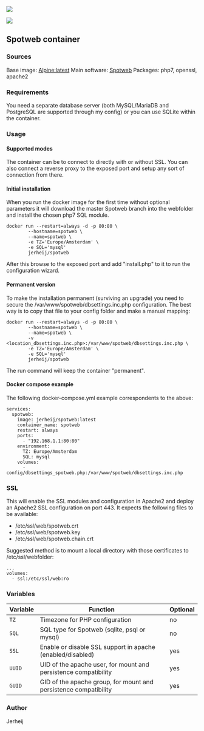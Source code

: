 [![](https://images.microbadger.com/badges/version/jerheij/spotweb.svg)](https://microbadger.com/images/jerheij/spotweb "Get your own version badge on microbadger.com")

[![](https://images.microbadger.com/badges/image/jerheij/spotweb.svg)](https://microbadger.com/images/jerheij/spotweb "Get your own image badge on microbadger.com")  


## Spotweb container

### Sources
Base image: [Alpine:latest](https://hub.docker.com/_/alpine/)
Main software: [Spotweb](https://github.com/spotweb/spotweb)
Packages: php7, openssl, apache2


### Requirements
You need a separate database server (both MySQL/MariaDB and PostgreSQL are supported through my config) or you can use SQLite within the container.

### Usage

#### Supported modes
The container can be to connect to directly with or without SSL. You can also connect a reverse proxy to the exposed port and setup any sort of connection from there.

#### Initial installation
When you run the docker image for the first time without optional parameters it will download the master Spotweb branch into the webfolder and install the chosen php7 SQL module.
```
docker run --restart=always -d -p 80:80 \
		--hostname=spotweb \
		--name=spotweb \
		-e TZ='Europe/Amsterdam' \
		-e SQL='mysql'
		jerheij/spotweb
```
After this browse to the exposed port and add "install.php" to it to run the configuration wizard.

#### Permanent version
To make the installation permanent (surviving an upgrade) you need to secure the /var/www/spotweb/dbsettings.inc.php configuration. The best way is to copy that file to your config folder and make a manual mapping:

```
docker run --restart=always -d -p 80:80 \
		--hostname=spotweb \
		--name=spotweb \
		-v <location_dbsettings.inc.php>:/var/www/spotweb/dbsettings.inc.php \
		-e TZ='Europe/Amsterdam' \
		-e SQL='mysql'
		jerheij/spotweb
```
The run command will keep the container "permanent".

#### Docker compose example
The following docker-compose.yml example correspondents to the above:
```
services:
  spotweb:
    image: jerheij/spotweb:latest
    container_name: spotweb
    restart: always
    ports:
      - "192.168.1.1:80:80"
    environment:
      TZ: Europe/Amsterdam
      SQL: mysql
    volumes:
      - config/dbsettings_spotweb.php:/var/www/spotweb/dbsettings.inc.php
```
### SSL
This will enable the SSL modules and configuration in Apache2 and deploy an Apache2 SSL configuration on port 443. It expects the following files to be available:
- /etc/ssl/web/spotweb.crt
- /etc/ssl/web/spotweb.key
- /etc/ssl/web/spotweb.chain.crt

Suggested method is to mount a local directory with those certificates to /etc/ssl/webfolder:
```
...
volumes:
  - ssl:/etc/ssl/web:ro
```

### Variables
| Variable | Function | Optional |
| --- | --- | --- |
| `TZ` | Timezone for PHP configuration | no |
| `SQL`| SQL type for Spotweb (sqlite, psql or mysql) | no |
| `SSL`| Enable or disable SSL support in apache (enabled/disabled) | yes|
|`UUID`| UID of the apache user, for mount and persistence compatibility | yes |
|`GUID`| GID of the apache group, for mount and persistence compatibility| yes |

### Author
Jerheij
